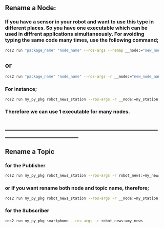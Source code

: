 
## Rename a Node:
### If you have a sensor in your robot and want to use this type in different places. So you have one executable which can be used in diffrent applications simultaneously. For avoiding typing the same code many times, use the following command;
```bash
ros2 run "package_name" "node_name" --ros-args --remap __node:="new_node_name"
```
## or
```bash
ros2 run "package_name" "node_name" --ros-args -r __node:="new_node_name"
```
### For instance;
```bash
ros2 run my_py_pkg robot_news_station --ros-args -r __node:=my_station
```
### Therefore we can use 1 executable for many nodes.
## __________________________________________________________________________
## Rename a Topic
### for the Publisher
```bash
ros2 run my_py_pkg robot_news_station --ros-args -r robot_news:=my_news
```
### or if you want rename both node and topic name, therefore;
```bash
ros2 run my_py_pkg robot_news_station --ros-args -r __node:=my_station -r robot_news:=my_news
```
### for the Subscriber
```bash
ros2 run my_py_pkg smartphone --ros-args -r robot_news:=my_news
```
